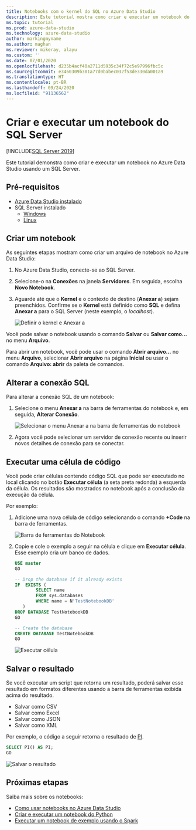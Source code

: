 ```yaml
---
title: Notebooks com o kernel do SQL no Azure Data Studio
description: Este tutorial mostra como criar e executar um notebook do SQL Server.
ms.topic: tutorial
ms.prod: azure-data-studio
ms.technology: azure-data-studio
author: markingmyname
ms.author: maghan
ms.reviewer: mikeray, alayu
ms.custom: ''
ms.date: 07/01/2020
ms.openlocfilehash: d235b4acf40a2711d5935c34f72c5e97996fbc5c
ms.sourcegitcommit: e3460309b301a77d0babec032f53de330da001a9
ms.translationtype: HT
ms.contentlocale: pt-BR
ms.lasthandoff: 09/24/2020
ms.locfileid: "91136562"
---
```

# <a name="create-and-run-a-sql-server-notebook"></a>Criar e executar um notebook do SQL Server

[!INCLUDE[SQL Server 2019](../../includes/applies-to-version/sqlserver2019.md)]

Este tutorial demonstra como criar e executar um notebook no Azure Data Studio usando um SQL Server.

## <a name="prerequisites"></a>Pré-requisitos

- [Azure Data Studio instalado](../download-azure-data-studio.md)
- SQL Server instalado
  - [Windows](../../database-engine/install-windows/install-sql-server.md)
  - [Linux](../../linux/sql-server-linux-setup.md)

## <a name="create-a--notebook"></a>Criar um notebook

As seguintes etapas mostram como criar um arquivo de notebook no Azure Data Studio:

1. No Azure Data Studio, conecte-se ao SQL Server.

2. Selecione-o na **Conexões** na janela **Servidores**. Em seguida, escolha **Novo Notebook**.

3. Aguarde até que o **Kernel** e o contexto de destino (**Anexar a**) sejam preenchidos. Confirme se o **Kernel** está definido como **SQL** e defina **Anexar a** para o SQL Server (neste exemplo, o *localhost*).

   ![Definir o kernel e Anexar a](media/notebooks-sql-kernel/set-kernel-and-attach-to.png)

Você pode salvar o notebook usando o comando **Salvar** ou **Salvar como...** no menu **Arquivo**.

Para abrir um notebook, você pode usar o comando **Abrir arquivo...** no menu **Arquivo**, selecionar **Abrir arquivo** na página **Inicial** ou usar o comando **Arquivo: abrir** da paleta de comandos.

## <a name="change-the-sql-connection"></a>Alterar a conexão SQL

Para alterar a conexão SQL de um notebook:

1. Selecione o menu **Anexar a** na barra de ferramentas do notebook e, em seguida, **Alterar Conexão**.

   ![Selecionar o menu Anexar a na barra de ferramentas do notebook](./media/notebooks-sql-kernel/select-attach-to-1.png)

2. Agora você pode selecionar um servidor de conexão recente ou inserir novos detalhes de conexão para se conectar.

## <a name="run-a-code-cell"></a>Executar uma célula de código

Você pode criar células contendo código SQL que pode ser executado no local clicando no botão **Executar célula** (a seta preta redonda) à esquerda da célula. Os resultados são mostrados no notebook após a conclusão da execução da célula.

Por exemplo:

1. Adicione uma nova célula de código selecionando o comando **+Code** na barra de ferramentas.

   ![Barra de ferramentas do Notebook](media/notebooks-guidance/notebook-toolbar.png)

2. Copie e cole o exemplo a seguir na célula e clique em **Executar célula**. Esse exemplo cria um banco de dados.

   ```sql
   USE master
   GO

   -- Drop the database if it already exists
   IF  EXISTS (
           SELECT name
           FROM sys.databases
           WHERE name = N'TestNotebookDB'
      )
   DROP DATABASE TestNotebookDB
   GO

   -- Create the database
   CREATE DATABASE TestNotebookDB
   GO
   ```

   ![Executar célula](media/notebooks-sql-kernel/run-notebook-cell.png)

## <a name="save-the-result"></a>Salvar o resultado

Se você executar um script que retorna um resultado, poderá salvar esse resultado em formatos diferentes usando a barra de ferramentas exibida acima do resultado.

- Salvar como CSV
- Salvar como Excel
- Salvar como JSON
- Salvar como XML

Por exemplo, o código a seguir retorna o resultado de [PI](../../t-sql/functions/pi-transact-sql.md).

```sql
SELECT PI() AS PI;
GO
```

![Salvar o resultado](media/notebooks-sql-kernel/run-notebook-cell-2.png)

## <a name="next-steps"></a>Próximas etapas

Saiba mais sobre os notebooks:

- [Como usar notebooks no Azure Data Studio](./notebooks-guidance.md)
- [Criar e executar um notebook do Python](././notebooks-python-kernel.md)
- [Executar um notebook de exemplo usando o Spark](../../big-data-cluster/notebooks-tutorial-spark.md)